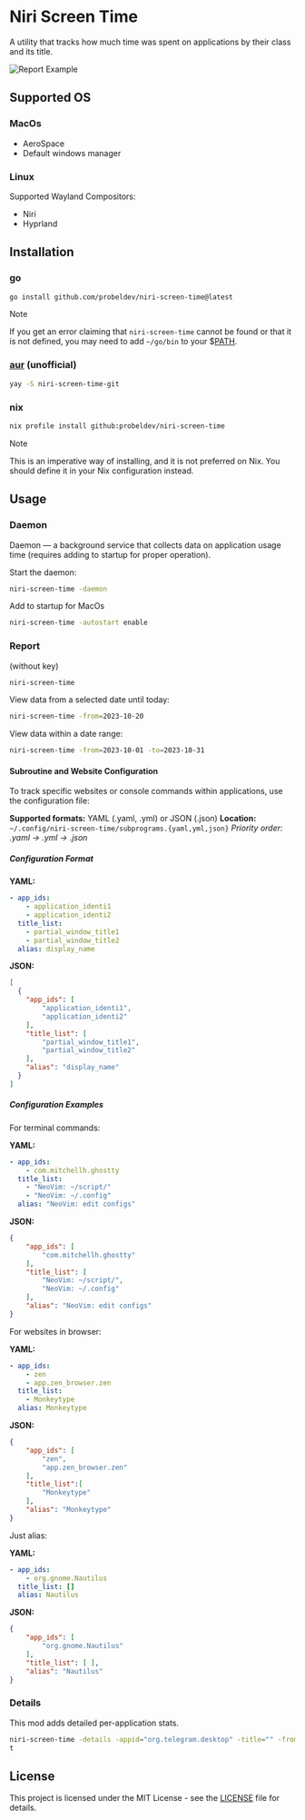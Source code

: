 # Niri Screen Time
A utility that tracks how much time was spent on applications by their class and its title.

![Report Example](https://github.com/probeldev/niri-screen-time/blob/main/screenshots/report.png?raw=true)
## Supported OS
### MacOs
- AeroSpace
- Default windows manager
### Linux
Supported Wayland Compositors:
- Niri
- Hyprland
## Installation

### go
```bash
go install github.com/probeldev/niri-screen-time@latest
```
> [!NOTE]  
> If you get an error claiming that `niri-screen-time` cannot be found or that it is not defined, you
> may need to add `~/go/bin` to your $[PATH](https://jvns.ca/blog/2025/02/13/how-to-add-a-directory-to-your-path/).

### [aur](https://aur.archlinux.org/packages/niri-screen-time-git) (unofficial)

```bash
yay -S niri-screen-time-git
```

### nix 

```bash 
nix profile install github:probeldev/niri-screen-time
```
> [!NOTE]
> This is an imperative way of installing, and it is not preferred on Nix.
> You should define it in your Nix configuration instead.
## Usage

### Daemon

Daemon — a background service that collects data on application usage time (requires adding to startup for proper operation).

Start the daemon:

```bash
niri-screen-time -daemon 
```

Add to startup for MacOs

```bash
niri-screen-time -autostart enable
```

### Report 

(without key)

```bash
niri-screen-time 
```

View data from a selected date until today:
  
```bash
niri-screen-time -from=2023-10-20
```

View data within a date range:

```bash
niri-screen-time -from=2023-10-01 -to=2023-10-31 

```


#### Subroutine and Website Configuration

To track specific websites or console commands within applications, use the configuration file:

**Supported formats:** YAML (.yaml, .yml) or JSON (.json)
**Location:**
`~/.config/niri-screen-time/subprograms.{yaml,yml,json}`
*Priority order: .yaml → .yml → .json*

##### Configuration Format
**YAML:**
```yaml
- app_ids:
    - application_identi1
    - application_identi2
  title_list:
    - partial_window_title1
    - partial_window_title2
  alias: display_name
```

**JSON:**
```json
[
  {
    "app_ids": [
        "application_identi1",
        "application_identi2"
    ],
    "title_list": [
        "partial_window_title1",
        "partial_window_title2"
    ],
    "alias": "display_name"
  }
]
```

##### Configuration Examples

For terminal commands:

**YAML:**
```yaml
- app_ids:
    - com.mitchellh.ghostty
  title_list:
    - "NeoVim: ~/script/"
    - "NeoVim: ~/.config"
  alias: "NeoVim: edit configs"
```

**JSON:**
```json
{
    "app_ids": [
        "com.mitchellh.ghostty"
    ],
    "title_list": [
        "NeoVim: ~/script/",
        "NeoVim: ~/.config"
    ],
    "alias": "NeoVim: edit configs"
}
```

For websites in browser:

**YAML:**
```yaml
- app_ids:
    - zen
    - app.zen_browser.zen
  title_list:
    - Monkeytype
  alias: Monkeytype
```

**JSON:**
```json
{
    "app_ids": [
        "zen",
        "app.zen_browser.zen"
    ],
    "title_list":[
        "Monkeytype"
    ],
    "alias": "Monkeytype"
}
```

Just alias:

**YAML:**
```yaml
- app_ids:
    - org.gnome.Nautilus
  title_list: []
  alias: Nautilus
```

**JSON:**
```json
{
    "app_ids": [
        "org.gnome.Nautilus"
    ],
    "title_list": [ ],
    "alias": "Nautilus"
}
```


### Details

This mod adds detailed per-application stats.

```bash
niri-screen-time -details -appid="org.telegram.desktop" -title="" -from='2025-01-20' -to='2025-08-20' -limit=20 -onlytex
t

```

## License  
This project is licensed under the MIT License - see the [LICENSE](LICENSE) file for details.
